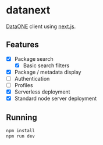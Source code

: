 # datanext

[DataONE](https://search.dataone.org) client using [next.js](https://github.com/zeit/next.js).

## Features

- [x] Package search
  - [x] Basic search filters
- [x] Package / metadata display
- [ ] Authentication
- [ ] Profiles
- [x] Serverless deployment
- [x] Standard node server deployment

## Running

```bash
npm install
npm run dev
```
